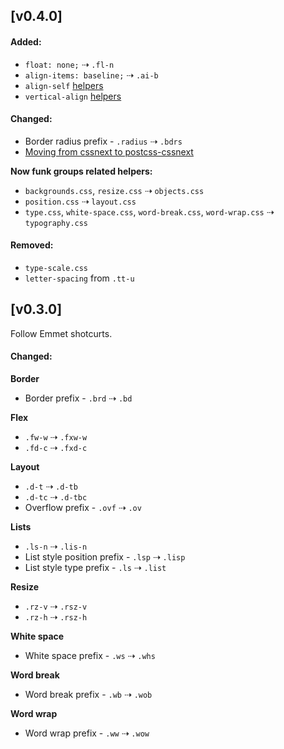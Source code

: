 ## [v0.4.0]
#### Added:
- `float: none;` ⇢ `.fl-n`
- `align-items: baseline;` ⇢ `.ai-b`
- `align-self` [helpers](lib/flex.css#L18)
- `vertical-align` [helpers](lib/typography.css#L29)


#### Changed:
- Border radius prefix - `.radius` ⇢ `.bdrs`
- [Moving from cssnext to postcss-cssnext](http://cssnext.io/setup/#wait-what-where-is-the-previous-cssnext-interface)

**Now funk groups related helpers:**

- `backgrounds.css`, `resize.css` ⇢ `objects.css`
- `position.css` ⇢ `layout.css`
- `type.css`, `white-space.css`, `word-break.css`, `word-wrap.css` ⇢ `typography.css`

#### Removed:
- `type-scale.css`
- `letter-spacing` from `.tt-u`

## [v0.3.0]
Follow Emmet shotcurts.

#### Changed:

**Border**
- Border prefix - `.brd` ⇢ `.bd`

**Flex**
- `.fw-w` ⇢ `.fxw-w`
- `.fd-c` ⇢ `.fxd-c`

**Layout**
- `.d-t` ⇢ `.d-tb`
- `.d-tc` ⇢ `.d-tbc`
- Overflow prefix - `.ovf` ⇢ `.ov`

**Lists**
- `.ls-n` ⇢ `.lis-n`
-  List style position prefix - `.lsp` ⇢ `.lisp`
-  List style type prefix - `.ls` ⇢ `.list`

**Resize**
- `.rz-v` ⇢ `.rsz-v`
- `.rz-h` ⇢ `.rsz-h`

**White space**
- White space prefix - `.ws` ⇢ `.whs`

**Word break**
- Word break prefix - `.wb` ⇢ `.wob`

**Word wrap**
- Word wrap prefix - `.ww` ⇢ `.wow`
